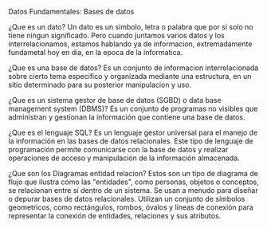 Datos Fundamentales: Bases de datos

¿Que es un dato?
Un dato es un simbolo, letra o palabra que por si solo no tiene ningun significado.
Pero cuando juntamos varios datos y los interrelacionamos, estamos hablando ya de informacion, extremadamente fundametal hoy en dia, en la epoca de la informatica.

¿Que es una base de datos?
Es un conjunto de informacion interrelacionada sobre cierto tema especifico y organizada mediante una estructura, en un sitio determinado para su posterior manipulacion y uso.

¿Que es un sistema gestor de base de datos (SGBD) o data base management system (DBMS)?
Es un conjunto de programas no visibles que administran y gestionan la información que contiene una base de datos.

¿Que es el lenguaje SQL?
Es un lenguaje gestor universal para el manejo de la información en las bases de datos relacionales. Este tipo de lenguaje de programación permite comunicarse con la base de datos y realizar operaciones de acceso y manipulación de la información almacenada.

¿Que son los Diagramas entidad relacion?
Estos son un tipo de diagrama de flujo que ilustra cómo las "entidades", como personas, objetos o conceptos, se relacionan entre sí dentro de un sistema. Se usan a menudo para diseñar o depurar bases de datos relacionales. Utilizan un conjunto de símbolos geometricos, como rectángulos, rombos, óvalos y líneas de conexión para representar la conexión de entidades, relaciones y sus atributos.
